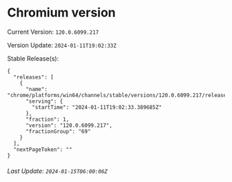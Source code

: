 # Chromium version

Current Version: `120.0.6099.217`

Version Update: `2024-01-11T19:02:33Z`

Stable Release(s):
```
{
  "releases": [
    {
      "name": "chrome/platforms/win64/channels/stable/versions/120.0.6099.217/releases/1704999753",
      "serving": {
        "startTime": "2024-01-11T19:02:33.389685Z"
      },
      "fraction": 1,
      "version": "120.0.6099.217",
      "fractionGroup": "69"
    }
  ],
  "nextPageToken": ""
}
```

###### Last Update: `2024-01-15T06:00:06Z`
        